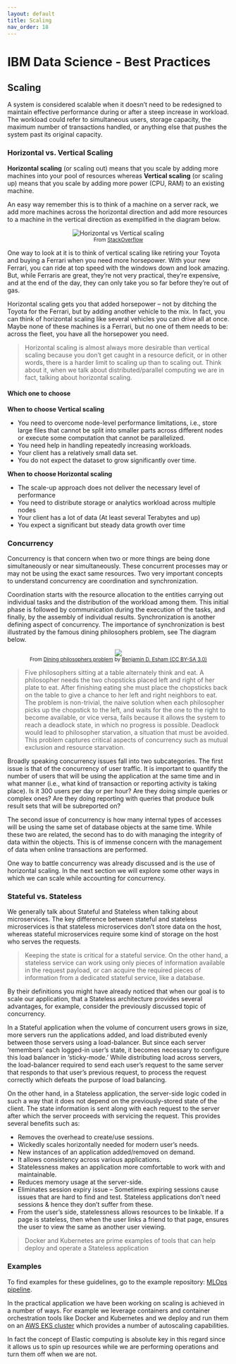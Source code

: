 ```yaml
---
layout: default
title: Scaling
nav_order: 18
---
```

# IBM Data Science - Best Practices

## Scaling

A system is considered scalable when it doesn’t need to be redesigned to maintain effective performance during or after a steep increase in workload. The workload could refer to simultaneous users, storage capacity, the maximum number of transactions handled, or anything else that pushes the system past its original capacity.

### Horizontal vs. Vertical Scaling

**Horizontal scaling** (or scaling out) means that you scale by adding more machines into your pool of resources whereas **Vertical scaling** (or scaling up) means that you scale by adding more power (CPU, RAM) to an existing machine.

An easy way remember this is to think of a machine on a server rack, we add more machines across the horizontal direction and add more resources to a machine in the vertical direction as exemplified in the diagram below.

<p align="center">
    <img src="https://i.stack.imgur.com/On3tO.png" alt="Horizontal vs Vertical scaling"> <br/>
  <sub>From <a href="https://stackoverflow.com/questions/11707879/difference-between-scaling-horizontally-and-vertically-for-databases">StackOverflow</a></sub>
</p>

One way to look at it is to think of vertical scaling like retiring your Toyota and buying a Ferrari when you need more horsepower. With your new Ferrari, you can ride at top speed with the windows down and look amazing. But, while Ferraris are great, they’re not very practical, they’re expensive, and at the end of the day, they can only take you so far before they’re out of gas.

Horizontal scaling gets you that added horsepower – not by ditching the Toyota for the Ferrari, but by adding another vehicle to the mix. In fact, you can think of horizontal scaling like several vehicles you can drive all at once. Maybe none of these machines is a Ferrari, but no one of them needs to be: across the fleet, you have all the horsepower you need.

> Horizontal scaling is almost always more desirable than vertical scaling because you don’t get caught in a resource deficit, or in other words, there is a harder limit to scaling up than to scaling out. Think about it, when we talk about distributed/parallel computing we are in fact, talking about horizontal scaling.

#### Which one to choose

**When to choose Vertical scaling**

- You need to overcome node-level performance limitations, i.e., store large files that cannot be split into smaller parts across different nodes or execute some computation that cannot be parallelized.
- You need help in handling repeatedly increasing workloads.
- Your client has a relatively small data set.
- You do not expect the dataset to grow significantly over time.

**When to choose Horizontal scaling**

- The scale-up approach does not deliver the necessary level of performance
- You need to distribute storage or analytics workload across multiple nodes
- Your client has a lot of data (At least several Terabytes and up)
- You expect a significant but steady data growth over time

### Concurrency

Concurrency is that concern when two or more things are being done simultaneously or near simultaneously. These concurrent processes may or may not be using the exact same resources. Two very important concepts to understand concurrency are coordination and synchronization.

Coordination starts with the resource allocation to the entities carrying out individual tasks and the distribution of the workload among them. This initial phase is followed by communication during the execution of the tasks, and finally, by the assembly of individual results. Synchronization is another defining aspect of concurrency. The importance of synchronization is best illustrated by the famous dining philosophers problem, see The diagram below.

<p align="center">
    <img src="https://upload.wikimedia.org/wikipedia/commons/thumb/7/7b/An_illustration_of_the_dining_philosophers_problem.png/578px-An_illustration_of_the_dining_philosophers_problem.png"> <br/>
  <sub>From <a href="https://en.wikipedia.org/wiki/Dining_philosophers_problem">Dining philosophers problem</a> by <a href="https://commons.wikimedia.org/wiki/User:Bdesham">Benjamin D. Esham (CC BY-SA 3.0)</a></sub>
</p>

> Five philosophers sitting at a table alternately think and eat. A philosopher needs the two chopsticks placed left and right of her plate to eat. After finishing eating she must place the chopsticks back on the table to give a chance to her left and right neighbors to eat. The problem is non-trivial, the naive solution when each philosopher picks up the chopstick to the left, and waits for the one to the right to become available, or vice versa, fails because it allows the system to reach a deadlock state, in which no progress is possible. Deadlock would lead to philosopher starvation, a situation that must be avoided. This problem captures critical aspects of concurrency such as mutual exclusion and resource starvation.

Broadly speaking concurrency issues fall into two subcategories. The first issue is that of the concurrency of user traffic. It is important to quantify the number of users that will be using the application at the same time and in what manner (i.e., what kind of transaction or reporting activity is taking place). Is it 300 users per day or per hour? Are they doing simple queries or complex ones? Are they doing reporting with queries that produce bulk result sets that will be subreported on?

The second issue of concurrency is how many internal types of accesses will be using the same set of database objects at the same time. While these two are related, the second has to do with managing the integrity of data within the objects. This is of immense concern with the management of data when online transactions are performed.

One way to battle concurrency was already discussed and is the use of horizontal scaling. In the next section we will explore some other ways in which we can scale while accounting for concurrency.

### Stateful vs. Stateless

We generally talk about Stateful and Stateless when talking about microservices. The key difference between stateful and stateless microservices is that stateless microservices don’t store data on the host, whereas stateful microservices require some kind of storage on the host who serves the requests.

> Keeping the state is critical for a stateful service. On the other hand, a stateless service can work using only pieces of information available in the request payload, or can acquire the required pieces of information from a dedicated stateful service, like a database.

By their definitions you might have already noticed that when our goal is to scale our application, that a Stateless architecture provides several advantages, for example, consider the previously discussed topic of concurrency.

In a Stateful application when the volume of concurrent users grows in size, more servers run the applications added, and load distributed evenly between those servers using a load-balancer. But since each server ‘remembers’ each logged-in user’s state, it becomes necessary to configure this load balancer in ‘sticky-mode.’ While distributing load across servers, the load-balancer required to send each user’s request to the same server that responds to that user’s previous request, to process the request correctly which defeats the purpose of load balancing.

On the other hand, in a Stateless application, the server-side logic coded in such a way that it does not depend on the previously-stored state of the client. The state information is sent along with each request to the server after which the server proceeds with servicing the request. This provides several benefits such as:

- Removes the overhead to create/use sessions.
- Wickedly scales horizontally needed for modern user’s needs.
- New instances of an application added/removed on demand.
- It allows consistency across various applications.
- Statelessness makes an application more comfortable to work with and maintainable.
- Reduces memory usage at the server-side.
- Eliminates session expiry issue – Sometimes expiring sessions cause issues that are hard to find and test. Stateless applications don’t need sessions & hence they don’t suffer from these.
- From the user’s side, statelessness allows resources to be linkable. If a page is stateless, then when the user links a friend to that page, ensures the user to view the same as another user viewing.

> Docker and Kubernetes are prime examples of tools that can help deploy and operate a Stateless application

### Examples

To find examples for these guidelines, go to the example repository: [MLOps pipeline](https://github.ibm.com/datascience-ibm/example-mlops-model-pipeline).

In the practical application we have been working on scaling is achieved in a number of ways. For example we leverage containers and container orchestration tools like Docker and Kubernetes and we deploy and run them on an [AWS EKS cluster](https://aws.amazon.com/eks/) which provides a number of autoscaling capabilities.

In fact the concept of Elastic computing is absolute key in this regard since it allows us to spin up resources while we  are performing operations and turn them off when we are not.
